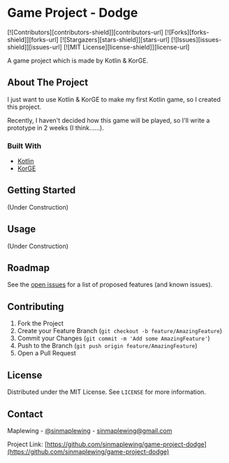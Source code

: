 
<!-- PROJECT LOGO -->
# Game Project - Dodge 

<!-- PROJECT SHIELDS -->
[![Contributors][contributors-shield]][contributors-url]
[![Forks][forks-shield]][forks-url]
[![Stargazers][stars-shield]][stars-url]
[![Issues][issues-shield]][issues-url]
[![MIT License][license-shield]][license-url]

A game project which is made by Kotlin & KorGE.

<!-- ABOUT THE PROJECT -->
## About The Project

I just want to use Kotlin & KorGE to make my first Kotlin game, so I created this project.

Recently, I haven't decided how this game will be played, so I'll write a prototype in 2 weeks (I think......).

### Built With
* [Kotlin](http://kotlinlang.org/)
* [KorGE](https://github.com/korlibs/korge)

<!-- GETTING STARTED -->
## Getting Started

(Under Construction)

<!--
### Prerequisites

This is an example of how to list things you need to use the software and how to install them.
* npm
```sh
npm install npm@latest -g
```

### Installation

1. Get a free API Key at [https://example.com](https://example.com)
2. Clone the repo
```sh
git clone https://github.com/your_username_/Project-Name.git
```
3. Install NPM packages
```sh
npm install
```
4. Enter your API in `config.js`
```JS
const API_KEY = 'ENTER YOUR API';
```
-->


<!-- USAGE EXAMPLES -->
## Usage

(Under Construction)

<!--
Use this space to show useful examples of how a project can be used. Additional screenshots, code examples and demos work well in this space. You may also link to more resources.

_For more examples, please refer to the [Documentation](https://example.com)_
-->


<!-- ROADMAP -->
## Roadmap

See the [open issues](https://github.com/othneildrew/Best-README-Template/issues) for a list of proposed features (and known issues).

<!-- CONTRIBUTING -->
## Contributing

1. Fork the Project
2. Create your Feature Branch (`git checkout -b feature/AmazingFeature`)
3. Commit your Changes (`git commit -m 'Add some AmazingFeature'`)
4. Push to the Branch (`git push origin feature/AmazingFeature`)
5. Open a Pull Request

<!-- LICENSE -->
## License

Distributed under the MIT License. See `LICENSE` for more information.

<!-- CONTACT -->
## Contact

Maplewing - [@sinmaplewing](https://twitter.com/sinmaplewing) - sinmaplewing@gmail.com

Project Link: [https://github.com/sinmaplewing/game-project-dodge](https://github.com/sinmaplewing/game-project-dodge)
